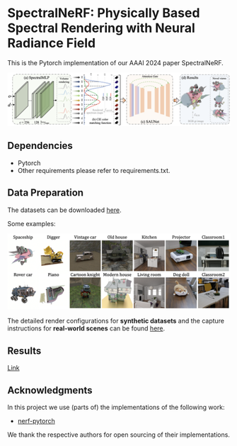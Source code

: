 # SpectralNeRF: Physically Based Spectral Rendering with Neural Radiance Field
This is the Pytorch implementation of our AAAI 2024 paper SpectralNeRF.

![image](./figs/pipeline.png)

## Dependencies

* Pytorch
* Other requirements please refer to requirements.txt.

## Data Preparation

The datasets can be downloaded [here](https://drive.google.com/).

Some examples:

![image](./figs/datasets.png)

The detailed render configurations for **synthetic datasets** and the capture instructions for **real-world scenes** can be found [here](./datasets/dataset.md).

## Results

[Link](https://htmlpreview.github.io/?https://github.com/liru0126/SpectralNeRF/blob/main/supp_videos/index.html)
              

## Acknowledgments

In this project we use (parts of) the implementations of the following work:

* [nerf-pytorch](https://github.com/yenchenlin/nerf-pytorch)

We thank the respective authors for open sourcing of their implementations.
